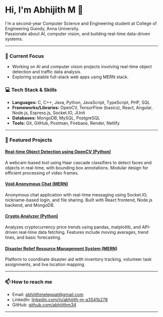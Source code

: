 # Hi, I'm Abhijith M 👋

I'm a second-year Computer Science and Engineering student at College of Engineering Guindy, Anna University.  
Passionate about AI, computer vision, and building real-time data-driven systems.

---

### 🔭 Current Focus
- Working on AI and computer vision projects involving real-time object detection and traffic data analysis.
- Exploring scalable full-stack web apps using MERN stack.

### 💻 Tech Stack & Skills
- **Languages:** C, C++, Java, Python, JavaScript, TypeScript, PHP, SQL
- **Frameworks/Libraries:** OpenCV, TensorFlow (basics), React, Angular, Node.js, Express.js, Socket.IO, JUnit
- **Databases:** MongoDB, MySQL, PostgreSQL
- **Tools:** Git, GitHub, Postman, Firebase, Render, Netlify

---

### 🚀 Featured Projects

#### [Real-time Object Detection using OpenCV (Python)](https://github.com/abhijithm34/object-detection-realtime-opencv)
A webcam-based tool using Haar cascade classifiers to detect faces and objects in real-time, with bounding box annotations. Modular design for efficient processing of video frames.

#### [Void Anonymous Chat (MERN)](https://github.com/abhijithm34/void-anonymous-chat)
Anonymous chat application with real-time messaging using Socket.IO, nickname-based login, and file sharing. Built with React frontend, Node.js backend, and MongoDB.

#### [Crypto Analyzer (Python)](https://github.com/abhijithm34/crypto-analyzer)
Analyzes cryptocurrency price trends using pandas, matplotlib, and API-driven real-time data fetching. Features include moving averages, trend lines, and basic forecasting.

#### [Disaster Relief Resource Management System (MERN)](https://github.com/abhijithm34/disaster-relief-resource-management-system)
Platform to coordinate disaster aid with inventory tracking, volunteer task assignments, and live location mapping.

---

### 📫 How to reach me
- Email: abhijithmeleppat@gmail.com  
- LinkedIn: [linkedin.com/in/abhijith-m-a3541b278](https://linkedin.com/in/abhijith-m-a3541b278)  
- GitHub: [github.com/abhijithm34](https://github.com/abhijithm34)

---


